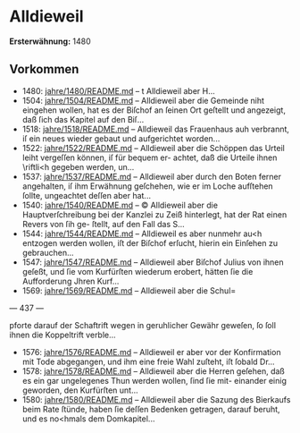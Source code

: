 # Alldieweil

**Ersterwähnung:** 1480

## Vorkommen
- 1480: [jahre/1480/README.md](../jahre/1480/README.md) – t
Alldieweil aber H...
- 1504: [jahre/1504/README.md](../jahre/1504/README.md) – Alldieweil
aber die Gemeinde niht eingehen wollen, hat es der
Biſchof an ſeinen Ort geſtellt und angezeigt, daß ſich das
Kapitel auf den Biſ...
- 1518: [jahre/1518/README.md](../jahre/1518/README.md) – Alldieweil das Frauenhaus auh verbrannt, iſ ein
neues wieder gebaut und aufgerichtet worden...
- 1522: [jahre/1522/README.md](../jahre/1522/README.md) – Alldieweil aber die Schöppen
das Urteil leiht vergeſſen können, iſ für bequem er-
achtet, daß die Urteile ihnen \riftli<h gegeben werden,
un...
- 1537: [jahre/1537/README.md](../jahre/1537/README.md) – Alldieweil aber durch den
Boten ferner angehalten, iſ ihm Erwähnung geſchehen,
wie er im Loche aufſtehen ſollte, ungeachtet deſſen aber
hat...
- 1540: [jahre/1540/README.md](../jahre/1540/README.md) – ©
Alldieweil aber die Hauptverſchreibung bei der Kanzlei
zu Zeiß hinterlegt, hat der Rat einen Revers von ſih ge-
ſtellt, auf den Fall das S...
- 1544: [jahre/1544/README.md](../jahre/1544/README.md) – Alldieweil es aber
nunmehr au<h entzogen werden wollen, iſt der Biſchof
erſucht, hierin ein Einſehen zu gebrauchen...
- 1547: [jahre/1547/README.md](../jahre/1547/README.md) – Alldieweil aber Biſchof Julius von
ihnen geſeßt, und ſie vom Kurfürſten wiederum erobert,
hätten ſie die Aufforderung Jhren Kurf...
- 1569: [jahre/1569/README.md](../jahre/1569/README.md) – Alldieweil aber die Schul=


— 437 —

pforte darauf der Schaftrift wegen in geruhlicher Gewähr
geweſen, ſo ſoll ihnen die Koppeltrift verble...
- 1576: [jahre/1576/README.md](../jahre/1576/README.md) – Alldieweil
er aber vor der Konfirmation mit Tode abgegangen, und
ihm eine freie Wahl zuſteht, iſt ſobald Dr...
- 1578: [jahre/1578/README.md](../jahre/1578/README.md) – Alldieweil aber die Herren geſehen, daß es
ein gar ungelegenes Thun werden wollen, ſind ſie mit-
einander einig geworden, den Kurfürſten unt...
- 1580: [jahre/1580/README.md](../jahre/1580/README.md) – Alldieweil aber die Sazung
des Bierkaufs beim Rate ſtünde, haben ſie deſſen Bedenken
getragen, darauf beruht, und es no<hmals dem Domkapitel...

